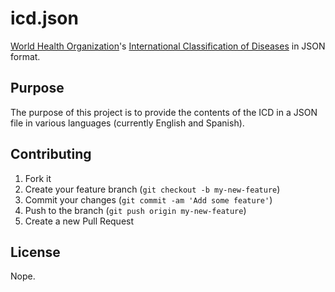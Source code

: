# icd.json

[World Health Organization](http://www.who.int/)'s
[International Classification of Diseases](http://www.who.int/classifications/icd/en/)
in JSON format.

## Purpose

The purpose of this project is to provide the contents of the ICD in a JSON
file in various languages (currently English and Spanish).

## Contributing

1. Fork it
2. Create your feature branch (`git checkout -b my-new-feature`)
3. Commit your changes (`git commit -am 'Add some feature'`)
4. Push to the branch (`git push origin my-new-feature`)
5. Create a new Pull Request

## License

Nope.
